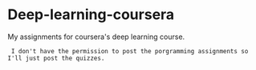 # Deep-learning-coursera
My assignments for coursera's deep learning course.

` I don't have the permission to post the porgramming assignments so I'll just post the quizzes.`
